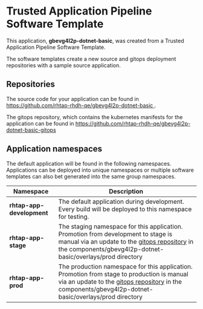 # Trusted Application Pipeline Software Template

This application, **gbevg4l2p-dotnet-basic**, was created from a Trusted Application Pipeline Software Template.

The software templates create a new source and gitops deployment repositories with a sample source application. 

## Repositories

The source code for your application can be found in [https://github.com/rhtap-rhdh-qe/gbevg4l2p-dotnet-basic ](https://github.com/rhtap-rhdh-qe/gbevg4l2p-dotnet-basic ).
 
The gitops repository, which contains the kubernetes manifests for the application can be found in 
[https://github.com/rhtap-rhdh-qe/gbevg4l2p-dotnet-basic-gitops ](https://github.com/rhtap-rhdh-qe/gbevg4l2p-dotnet-basic-gitops ) 

## Application namespaces 

The default application will be found in the following namespaces. Applications can be deployed into unique namespaces or multiple software templates can also bet generated into the same group namespaces.  

|  Namespace   |  Description   |  
| -------- | -------- |   
| **rhtap-app-development** | The default application during development. Every build will be deployed to this namespace for testing. | 
| **rhtap-app-stage** | The staging namespace for this application. Promotion from development to stage is manual via an update to the [gitops repository](https://github.com/rhtap-rhdh-qe/gbevg4l2p-dotnet-basic-gitops ) in the components/gbevg4l2p-dotnet-basic/overlays/prod directory |  
| **rhtap-app-prod** | The production namespace for this application. Promotion from stage to production is manual via an update to the [gitops repository](https://github.com/rhtap-rhdh-qe/gbevg4l2p-dotnet-basic-gitops ) in the components/gbevg4l2p-dotnet-basic/overlays/prod directory | 